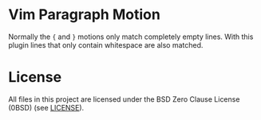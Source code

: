Vim Paragraph Motion
====================

Normally the `{` and `}` motions only match completely empty lines. With
this plugin lines that only contain whitespace are also matched.

License
=======
All files in this project are licensed under the BSD Zero Clause License (0BSD)
(see [LICENSE](LICENSE)).

